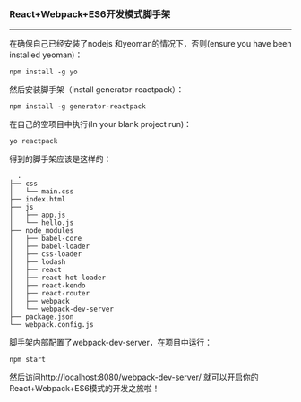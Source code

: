 ### React+Webpack+ES6开发模式脚手架
--------------------------------
在确保自己已经安装了nodejs 和yeoman的情况下，否则(ensure you have been installed yeoman)：

    npm install -g yo

然后安装脚手架（install generator-reactpack）：

    npm install -g generator-reactpack

在自己的空项目中执行(In your blank project run)：

    yo reactpack

得到的脚手架应该是这样的：

      .
    ├── css
    │   └── main.css
    ├── index.html
    ├── js
    │   ├── app.js
    │   └── hello.js
    ├── node_modules
    │   ├── babel-core
    │   ├── babel-loader
    │   ├── css-loader
    │   ├── lodash
    │   ├── react
    │   ├── react-hot-loader
    │   ├── react-kendo
    │   ├── react-router
    │   ├── webpack
    │   └── webpack-dev-server
    ├── package.json
    └── webpack.config.js

脚手架内部配置了webpack-dev-server，在项目中运行：

    npm start

然后访问[http://localhost:8080/webpack-dev-server/](http://localhost:8080/webpack-dev-server/) 就可以开启你的React+Webpack+ES6模式的开发之旅啦！

